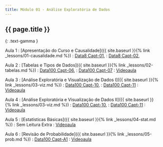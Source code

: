 ```yaml
---
title: Módulo 01 - Análise Exploratória de Dados
---
```


## {{ page.title }}
{: .text-gamma }

Aula 1
: [Apresentação do Curso e Causalidade]({{ site.baseurl }}{% link _lessons/01-causalidade.md %})
  : [Data8 Capt-01](https://www.inferentialthinking.com/chapters/01/what-is-data-science.html),
  : [Data8 Capt-02](https://www.inferentialthinking.com/chapters/02/causality-and-experiments.html),

Aula 2
: [Tabelas e Tipos de Dados]({{ site.baseurl }}{% link _lessons/02-tabelas.md %})
  : [Data100 Capt-06](https://www.textbook.ds100.org/ch/06/pandas_intro.html),
  : [Data100 Capt-07](https://www.textbook.ds100.org/ch/07/repr_intro.html)
: [Videoaula](https://www.youtube.com/playlist?list=PL4B0y0yqpKCK952UN4pch9XKHZ3WqpVeb)

Aula 3
: [Análise Exploratória e Visualização de Dados I]({{ site.baseurl }}{% link _lessons/03-viz.md %})
  : [Data100 Capt-10](https://www.textbook.ds100.org/ch/10/eda_intro.html),
  : [Data100 Capt-11](https://www.textbook.ds100.org/ch/11/viz_intro.html)
: [Videoaula](https://www.youtube.com/playlist?list=PL4B0y0yqpKCIZU1IrnrdeAMim8mj3pVe4)

Aula 4
: [Análise Exploratória e Visualização de Dados II]({{ site.baseurl }}{% link _lessons/03-viz.md %})
  : [Data100 Capt-10](https://www.textbook.ds100.org/ch/10/eda_intro.html),
  : [Data100 Capt-11](https://www.textbook.ds100.org/ch/11/viz_intro.html)
: [Videoaula](https://www.youtube.com/playlist?list=PL4B0y0yqpKCLj07qACbfwrXJf2_-F0oAq)

Aula 5
: [Estatísticas Básicas]({{ site.baseurl }}{% link _lessons/04-stat.md %})
  : Sem Leitura Extra
: [Videoaula](https://www.youtube.com/playlist?list=PL4B0y0yqpKCIlIfvBX2DchddE5sqieelH)

Aula 6
: [Revisão de Probabilidade]({{ site.baseurl }}{% link _lessons/05-prob.md %})
  : [Data100 Capt-A1](https://www.textbook.ds100.org/ch/a01/prob_review.html)
: [Videoaula](https://www.youtube.com/playlist?list=PL4B0y0yqpKCLRQi3cQ9FWDriusBFYBaU7)
